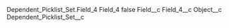 <?xml version="1.0" encoding="UTF-8"?>
<CustomMetadata xmlns="http://soap.sforce.com/2006/04/metadata" xmlns:xsi="http://www.w3.org/2001/XMLSchema-instance" xmlns:xsd="http://www.w3.org/2001/XMLSchema">
    <description>Dependent_Picklist_Set.Field_4</description>
    <label>Field_4</label>
    <protected>false</protected>
    <values>
        <field>Field__c</field>
        <value xsi:type="xsd:string">Field_4__c</value>
    </values>
    <values>
        <field>Object__c</field>
        <value xsi:type="xsd:string">Dependent_Picklist_Set__c</value>
    </values>
</CustomMetadata>
